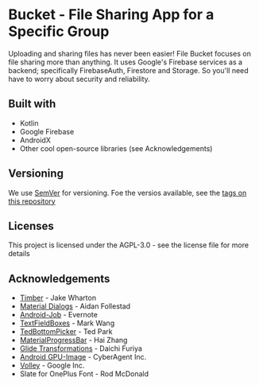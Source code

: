 # Bucket - File Sharing App for a Specific Group

Uploading and sharing files has never been easier! File Bucket focuses on file sharing more than anything. It uses Google's Firebase services as a backend; specifically FirebaseAuth, Firestore and Storage. So you'll need have to worry about security and reliability.

## Built with
* Kotlin
* Google Firebase
* AndroidX
* Other cool open-source libraries (see Acknowledgements)

## Versioning
We use [SemVer](http://www.semver.org) for versioning. Foe the versios available, see the [tags on this repository](https://github.com/isaiahcollins02/filebucket/tags)

## Licenses
This project is licensed under the AGPL-3.0 - see the license file for more details

## Acknowledgements
* [Timber](https://github.com/JakeWharton/timber) - Jake Wharton
* [Material Dialogs](https://github.com/afollestad/material-dialogs) - Aidan Follestad
* [Android-Job](https://github.com/evernote/android-job) - Evernote
* [TextFieldBoxes](https://github.com/HITGIF/TextFieldBoxes) - Mark Wang
* [TedBottomPicker](https://github.com/ParkSangGwon/TedBottomPicker) - Ted Park
* [MaterialProgressBar](https://github.com/zhanghai/MaterialProgressBar) - Hai Zhang
* [Glide Transformations](https://github.com/wasabeef/glide-transformations) - Daichi Furiya
* [Android GPU-Image](https://github.com/cats-oss/android-gpuimage) - CyberAgent Inc.
* [Volley](https://github.com/google/volley) - Google Inc.
* Slate for OnePlus Font - Rod McDonald

